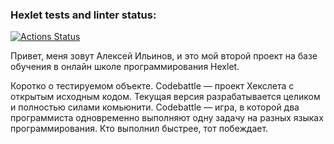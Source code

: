 ### Hexlet tests and linter status:
[![Actions Status](https://github.com/spaceBr1tva/qa-engineer-project-85/actions/workflows/hexlet-check.yml/badge.svg)](https://github.com/spaceBr1tva/qa-engineer-project-85/actions)

Привет, меня зовут Алексей Ильинов, и это мой второй проект на базе обучения в онлайн школе программирования Hexlet.

Коротко о тестируемом объекте.
Codebattle — проект Хекслета с открытым исходным кодом. Текущая версия разрабатывается целиком и полностью силами комьюнити.
Codebattle — игра, в которой два программиста одновременно выполняют одну задачу на разных языках программирования. Кто выполнил быстрее, тот побеждает.
